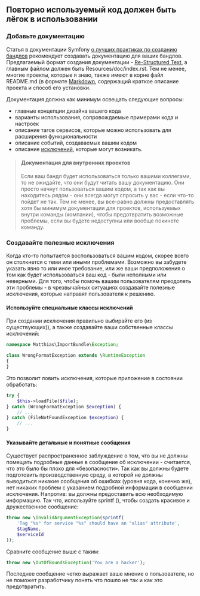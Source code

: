 ## Повторно используемый код должен быть лёгок в использовании

### Добавьте документацию

Статья в документации Symfony [о лучших практиках по созданию бандлов](http://symfony.com/doc/master/bundles/best_practices.html#documentation) рекомендует создавать документацию для ваших бандлов. Предлагаемый формат создания документации - [Re-Structured Text](http://docutils.sourceforge.net/rst.html), а главным файлом должен быть Resources/doc/index.rst. Тем не менее, многие проекты, которые я знаю, также имеют в корне файл README.md (в формате [Markdown](http://daringfireball.net/projects/markdown/syntax), содержащий краткое описание проекта и способ его установки.

Документация должна как минимум освещать следующие вопросы:

- главные концепции дизайна вашего кода
- варианты использования, сопровождаемые примерами кода и настроек
- описание тагов сервисов, которые можно использовать для расширения функциональности
- описание событий, создаваемых вашим кодом
- описание [исключений](http://php-and-symfony.matthiasnoback.nl/2012/12/prevent-controller-execution-with-annotations-and-return-a-custom-response/), которые могут возникать.

> #### Документация для внутренних проектов
> 
> Если ваш бандл будет использоваться только вашими коллегами, то не ожидайте, что они будут читать вашу документацию. Они просто начнут пользоваться вашим кодом, а так как вы находитесь рядом - они всегда могут спросить у вас - если что-то пойдет не так. Тем не менее, вы все-равно должны предоставлять хотя бы минимум документации для проектов, используемых внутри команды (компании), чтобы предотвратить возможные проблемы, если вы будете недоступны или вообще покинете команду. 
### Создавайте полезные исключения

Когда кто-то попытается воспользоваться вашим кодом, скорее всего он столкнется с теми или иными проблемами. Возможно вы забудете указать явно то или иное требование, или же ваши предположения о том как будет использоваться ваш код - были неполными или неверными. Для того, чтобы помочь вашим пользователям преодолеть эти проблемы - в чрезвычайных ситуациях создавайте полезные исключения, которые направят пользователя к решению.

#### Используйте специальные классы исключений

При создании исключения правильно выбирайте его (из существующих)), а также создавайте ваши собственные классы исключений:

```php
namespace Matthias\ImportBundle\Exception;

class WrongFormatException extends \RuntimeException
{
}
```

Это позволит ловить исключения, которые приложение в состоянии обработать:

```php
try {
    $this->loadFile($file);
} catch (WrongFormatException $exception) {
    // ...
} catch (FileNotFoundException $exception) {
    // ...
}
```

#### Указывайте детальные и понятные сообщения

Существует распространенное заблуждение о том, что вы не должны помещать подробные данные в сообщение об исключении - считается, что это было бы плохо для «безопасности». Так как вы должны будете подготовить производственную среду, в которой не должны выводиться никакие сообщения об ошибках (уровня кода, конечно же), нет никаких проблем с указанием подробной информации в сообщении исключения. Напротив: вы должны предоставить всю необходимую информацию. Так что, используйте sprintf (), чтобы создать красивое и дружественное сообщение:

```php
throw new \InvalidArgumentException(sprintf(
    'Tag "%s" for service "%s" should have an "alias" attribute',
    $tagName,
    $serviceId
));
```

Сравните сообщение выше с таким:

```php
throw new \OutOfBoundsException('You are a hacker');
```

Последнее сообщение четко выражает ваше мнение о пользователе, но не поможет разработчику понять что пошло не так и как это предотвратить.
